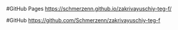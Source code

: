 #GitHub Pages
https://schmerzenn.github.io/zakrivayuschiy-teg-f/

#GitHub
https://github.com/Schmerzenn/zakrivayuschiy-teg-f
